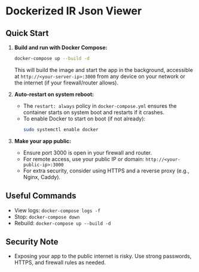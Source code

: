 # Dockerized IR Json Viewer

## Quick Start

1. **Build and run with Docker Compose:**
   ```sh
   docker-compose up --build -d
   ```
   This will build the image and start the app in the background, accessible at `http://<your-server-ip>:3000` from any device on your network or the internet (if your firewall/router allows).

2. **Auto-restart on system reboot:**
   - The `restart: always` policy in `docker-compose.yml` ensures the container starts on system boot and restarts if it crashes.
   - To enable Docker to start on boot (if not already):
     ```sh
     sudo systemctl enable docker
     ```

3. **Make your app public:**
   - Ensure port 3000 is open in your firewall and router.
   - For remote access, use your public IP or domain: `http://<your-public-ip>:3000`
   - For extra security, consider using HTTPS and a reverse proxy (e.g., Nginx, Caddy).

## Useful Commands
- View logs: `docker-compose logs -f`
- Stop: `docker-compose down`
- Rebuild: `docker-compose up --build -d`

## Security Note
- Exposing your app to the public internet is risky. Use strong passwords, HTTPS, and firewall rules as needed.
